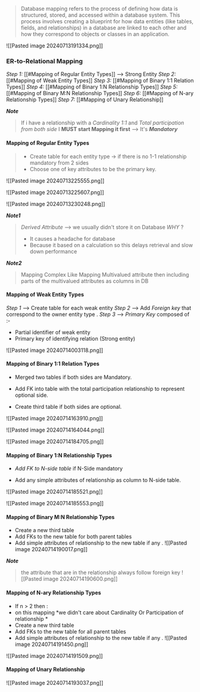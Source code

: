 > Database mapping refers to the process of defining how data is structured, stored, and accessed within a database system. This process involves creating a blueprint for how data entities (like tables, fields, and relationships) in a database are linked to each other and how they correspond to objects or classes in an application.


![[Pasted image 20240713191334.png]]

### ER-to-Relational Mapping
*Step 1:* [[#Mapping of Regular Entity Types]] --> Strong Entity
*Step 2:* [[#Mapping of Weak Entity Types]]
*Step 3:* [[#Mapping of Binary 1:1 Relation Types]]
*Step 4:* [[#Mapping of Binary 1:N Relationship Types]]
*Step 5:* [[#Mapping of Binary M:N Relationship Types]]
*Step 6:* [[#Mapping of N-ary Relationship Types]]
*Step 7:* [[#Mapping of Unary Relationship]]

***Note***
> If i have a relationship with a *Cardinality 1:1*  and *Total participation from both side* I **MUST start Mapping it first** --> It's ***Mandatory*** 


#### Mapping of Regular Entity Types
> -  Create table for each entity type -> if there is no 1-1 relationship mandatory from 2 sides 
> - Choose one of key attributes to be the primary key.



![[Pasted image 20240713225555.png]]

![[Pasted image 20240713225607.png]]


![[Pasted image 20240713230248.png]]

***Note1***
> *Derived Attribute* --> we usually didn't store it on Database *WHY* ? 
> - It causes a headache for database
> - Because it based on a calculation so this delays retrieval and slow down performance

***Note2***
> Mapping Complex Like Mapping Multivalued attribute then including parts of the multivalued attributes as columns in DB

#### Mapping of Weak Entity Types

*Step 1* --> Create table for each weak entity
*Step 2* --> Add *Foreign key* that correspond to the owner entity type .
*Step 3* --> *Primary Key* composed of :-  
- Partial identifier of weak entity
- Primary key of identifying relation (Strong entity)


![[Pasted image 20240714003118.png]]


#### Mapping of Binary 1:1 Relation Types

- Merged  two tables if both sides are Mandatory. 

- Add FK into  table with the total participation relationship  to represent optional side.

- Create third table if both sides are optional.

![[Pasted image 20240714163910.png]]


![[Pasted image 20240714164044.png]]


![[Pasted image 20240714184705.png]]


#### Mapping of Binary 1:N Relationship Types

- *Add FK to N-side table* if N-Side mandatory

- Add  any simple attributes of relationship as column to N-side table. 

![[Pasted image 20240714185521.png]]

![[Pasted image 20240714185553.png]]

#### Mapping of Binary M:N Relationship Types

- Create a new third  table
- Add FKs to the new table for both parent tables
- Add simple attributes of relationship to the new table if any .
![[Pasted image 20240714190017.png]]


***Note***
> the attribute that are in the relationship always follow foreign key
> ![[Pasted image 20240714190600.png]]



#### Mapping of N-ary Relationship Types

- If n > 2 then :
- on this mapping *we didn't care about Cardinality Or Participation of relationship *
- Create a new third  table
- Add FKs to the new table for all parent tables
- Add simple attributes of relationship to the new table if any .
![[Pasted image 20240714191450.png]]

![[Pasted image 20240714191509.png]]


#### Mapping of Unary Relationship
![[Pasted image 20240714193037.png]]